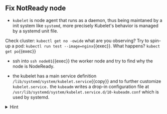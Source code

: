## Fix NotReady node

* `kubelet` is node agent that runs as a daemon, thus being maintaned by a init system like `systemd`, more precisely Kubelet's behavior is managed by a systemd unit file.

Check cluster: `kubectl get no -owide` what are you observing? Try to spin-up a pod: `kubectl run test --image=nginx`{{exec}}. What happens? `kubect get po`{{exec}}

* ssh into `ssh node01`{{exec}} the worker node and try to find why the node is NodeReady.

* the kubelet has a main service definition `/lib/systemd/system/kubelet.service`{{copy}} and to further customize `kubelet.service.`
the `kubeadm` writes a drop-in configuration file at `/usr/lib/systemd/system/kubelet.service.d/10-kubeadm.conf` which is used by systemd. 

<details>
<summary>Hint</summary>
Get name: <code>kubectl describe no node01</code>
<br>
Check kubelet status: <code>systemctl status kubelet.service</code> and logs <code>journalctl -xeu kubelet.service</code>
<br>
Check location of kubectl bin <code>which kubectl</code> and fix <code>10-kubeadm.conf</code>
<br>
Dont forget `systemctl restart kubelet.servic` & `systemctl daemon-reload`
</details>